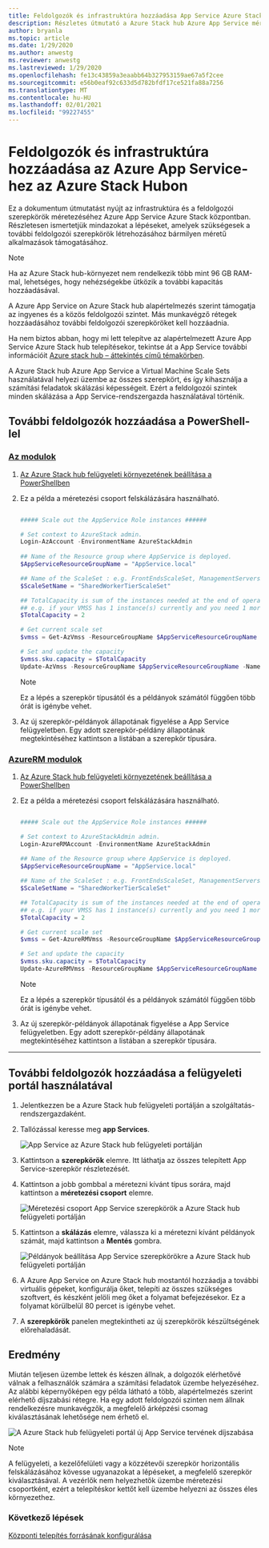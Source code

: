 ```yaml
---
title: Feldolgozók és infrastruktúra hozzáadása App Service Azure Stack hub-ban
description: Részletes útmutató a Azure Stack hub Azure App Service méretezéséhez
author: bryanla
ms.topic: article
ms.date: 1/29/2020
ms.author: anwestg
ms.reviewer: anwestg
ms.lastreviewed: 1/29/2020
ms.openlocfilehash: fe13c43859a3eaabb64b327953159ae67a5f2cee
ms.sourcegitcommit: e56b0eaf92c633d5d782bfdf17ce521fa88a7256
ms.translationtype: MT
ms.contentlocale: hu-HU
ms.lasthandoff: 02/01/2021
ms.locfileid: "99227455"
---
```

# <a name="add-workers-and-infrastructure-in-azure-app-service-on-azure-stack-hub"></a>Feldolgozók és infrastruktúra hozzáadása az Azure App Service-hez az Azure Stack Hubon

Ez a dokumentum útmutatást nyújt az infrastruktúra és a feldolgozói szerepkörök méretezéséhez Azure App Service Azure Stack központban. Részletesen ismertetjük mindazokat a lépéseket, amelyek szükségesek a további feldolgozói szerepkörök létrehozásához bármilyen méretű alkalmazások támogatásához.

> [!NOTE]
> Ha az Azure Stack hub-környezet nem rendelkezik több mint 96 GB RAM-mal, lehetséges, hogy nehézségekbe ütközik a további kapacitás hozzáadásával.

A Azure App Service on Azure Stack hub alapértelmezés szerint támogatja az ingyenes és a közös feldolgozói szintet. Más munkavégző rétegek hozzáadásához további feldolgozói szerepköröket kell hozzáadnia.

Ha nem biztos abban, hogy mi lett telepítve az alapértelmezett Azure App Service Azure Stack hub telepítésekor, tekintse át a App Service további információit [Azure stack hub – áttekintés című témakörben](azure-stack-app-service-overview.md).

A Azure Stack hub Azure App Service a Virtual Machine Scale Sets használatával helyezi üzembe az összes szerepkört, és így kihasználja a számítási feladatok skálázási képességeit. Ezért a feldolgozói szintek minden skálázása a App Service-rendszergazda használatával történik.

## <a name="add-additional-workers-with-powershell"></a>További feldolgozók hozzáadása a PowerShell-lel



### <a name="az-modules"></a>[Az modulok](#tab/az)

1. [Az Azure Stack hub felügyeleti környezetének beállítása a PowerShellben](azure-stack-powershell-configure-admin.md)

2. Ez a példa a méretezési csoport felskálázására használható.

    ```powershell
    
    ##### Scale out the AppService Role instances ######
    
    # Set context to AzureStack admin.
    Login-AzAccount -EnvironmentName AzureStackAdmin
                                                    
    ## Name of the Resource group where AppService is deployed.
    $AppServiceResourceGroupName = "AppService.local"
    
    ## Name of the ScaleSet : e.g. FrontEndsScaleSet, ManagementServersScaleSet, PublishersScaleSet , LargeWorkerTierScaleSet,      MediumWorkerTierScaleSet, SmallWorkerTierScaleSet, SharedWorkerTierScaleSet
    $ScaleSetName = "SharedWorkerTierScaleSet"
    
    ## TotalCapacity is sum of the instances needed at the end of operation. 
    ## e.g. if your VMSS has 1 instance(s) currently and you need 1 more the TotalCapacity should be set to 2
    $TotalCapacity = 2  
    
    # Get current scale set
    $vmss = Get-AzVmss -ResourceGroupName $AppServiceResourceGroupName -VMScaleSetName $ScaleSetName
    
    # Set and update the capacity
    $vmss.sku.capacity = $TotalCapacity
    Update-AzVmss -ResourceGroupName $AppServiceResourceGroupName -Name $ScaleSetName -VirtualMachineScaleSet $vmss 
    ```    

    > [!NOTE]
    > Ez a lépés a szerepkör típusától és a példányok számától függően több órát is igénybe vehet.

3. Az új szerepkör-példányok állapotának figyelése a App Service felügyeletben. Egy adott szerepkör-példány állapotának megtekintéséhez kattintson a listában a szerepkör típusára.
### <a name="azurerm-modules"></a>[AzureRM modulok](#tab/azurerm)

1. [Az Azure Stack hub felügyeleti környezetének beállítása a PowerShellben](azure-stack-powershell-configure-admin.md)

2. Ez a példa a méretezési csoport felskálázására használható.

    ```powershell
    
    ##### Scale out the AppService Role instances ######
    
    # Set context to AzureStackAdmin admin.
    Login-AzureRMAccount -EnvironmentName AzureStackAdmin
                                                    
    ## Name of the Resource group where AppService is deployed.
    $AppServiceResourceGroupName = "AppService.local"
    
    ## Name of the ScaleSet : e.g. FrontEndsScaleSet, ManagementServersScaleSet, PublishersScaleSet , LargeWorkerTierScaleSet,      MediumWorkerTierScaleSet, SmallWorkerTierScaleSet, SharedWorkerTierScaleSet
    $ScaleSetName = "SharedWorkerTierScaleSet"
    
    ## TotalCapacity is sum of the instances needed at the end of operation. 
    ## e.g. if your VMSS has 1 instance(s) currently and you need 1 more the TotalCapacity should be set to 2
    $TotalCapacity = 2  
    
    # Get current scale set
    $vmss = Get-AzureRMVmss -ResourceGroupName $AppServiceResourceGroupName -VMScaleSetName $ScaleSetName
    
    # Set and update the capacity
    $vmss.sku.capacity = $TotalCapacity
    Update-AzureRMVmss -ResourceGroupName $AppServiceResourceGroupName -Name $ScaleSetName -VirtualMachineScaleSet $vmss 
    ```   

    > [!NOTE]
    > Ez a lépés a szerepkör típusától és a példányok számától függően több órát is igénybe vehet.

3. Az új szerepkör-példányok állapotának figyelése a App Service felügyeletben. Egy adott szerepkör-példány állapotának megtekintéséhez kattintson a listában a szerepkör típusára.
---

## <a name="add-additional-workers-using-the-administrator-portal"></a>További feldolgozók hozzáadása a felügyeleti portál használatával

1. Jelentkezzen be a Azure Stack hub felügyeleti portálján a szolgáltatás-rendszergazdaként.

2. Tallózással keresse meg **app Services**.

    ![App Service az Azure Stack hub felügyeleti portálján](media/azure-stack-app-service-add-worker-roles/image01.png)

3. Kattintson a **szerepkörök** elemre. Itt láthatja az összes telepített App Service-szerepkör részletezését.

4. Kattintson a jobb gombbal a méretezni kívánt típus sorára, majd kattintson a **méretezési csoport** elemre.

    ![Méretezési csoport App Service szerepkörök a Azure Stack hub felügyeleti portálján](media/azure-stack-app-service-add-worker-roles/image02.png)

5. Kattintson a **skálázás** elemre, válassza ki a méretezni kívánt példányok számát, majd kattintson a **Mentés** gombra.

    ![Példányok beállítása App Service szerepkörökre a Azure Stack hub felügyeleti portálján](media/azure-stack-app-service-add-worker-roles/image03.png)

6. A Azure App Service on Azure Stack hub mostantól hozzáadja a további virtuális gépeket, konfigurálja őket, telepíti az összes szükséges szoftvert, és készként jelöli meg őket a folyamat befejezésekor. Ez a folyamat körülbelül 80 percet is igénybe vehet.

7. A **szerepkörök** panelen megtekintheti az új szerepkörök készültségének előrehaladását.

## <a name="result"></a>Eredmény

Miután teljesen üzembe lettek és készen állnak, a dolgozók elérhetővé válnak a felhasználók számára a számítási feladatok üzembe helyezéséhez. Az alábbi képernyőképen egy példa látható a több, alapértelmezés szerint elérhető díjszabási rétegre. Ha egy adott feldolgozói szinten nem állnak rendelkezésre munkavégzők, a megfelelő árképzési csomag kiválasztásának lehetősége nem érhető el.

![A Azure Stack hub felügyeleti portál új App Service tervének díjszabása](media/azure-stack-app-service-add-worker-roles/image04.png)

>[!NOTE]
> A felügyeleti, a kezelőfelületi vagy a közzétevői szerepkör horizontális felskálázásához kövesse ugyanazokat a lépéseket, a megfelelő szerepkör kiválasztásával. A vezérlők nem helyezhetők üzembe méretezési csoportként, ezért a telepítéskor kettőt kell üzembe helyezni az összes éles környezethez.

### <a name="next-steps"></a>Következő lépések

[Központi telepítés forrásának konfigurálása](azure-stack-app-service-configure-deployment-sources.md)
